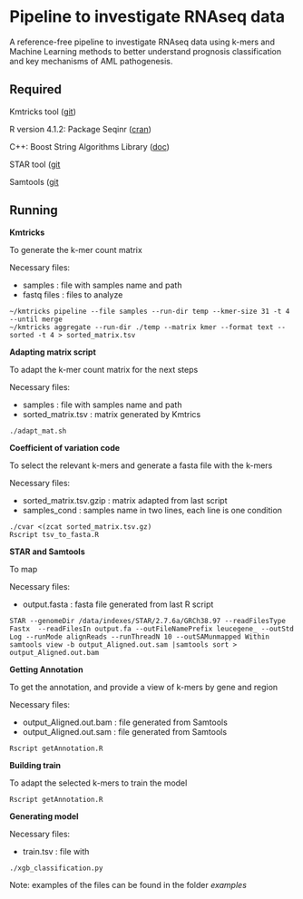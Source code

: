 # Pipeline to investigate RNAseq data

A reference-free pipeline to investigate RNAseq data using k-mers and Machine Learning methods to better understand prognosis classification and key mechanisms of AML pathogenesis.

## Required
Kmtricks tool ([git](<https://github.com/tlemane/kmtricks/>))

R version 4.1.2: Package Seqinr ([cran](<https://cran.r-project.org/web/packages/seqinr/index.html>))

C++: Boost String Algorithms Library ([doc](<https://www.boost.org/doc/libs/1_81_0/doc/html/string_algo/reference.html#header.boost.algorithm.string_hpp>))

STAR tool ([git](<https://github.com/alexdobin/STAR>)

Samtools ([git](https://github.com/samtools/samtools>)


## Running
**Kmtricks**

To generate the k-mer count matrix

Necessary files:
- samples : file with samples name and path
- fastq files : files to analyze

```
~/kmtricks pipeline --file samples --run-dir temp --kmer-size 31 -t 4 --until merge
~/kmtricks aggregate --run-dir ./temp --matrix kmer --format text --sorted -t 4 > sorted_matrix.tsv
```

**Adapting matrix script**

To adapt the k-mer count matrix for the next steps

Necessary files:
- samples : file with samples name and path
- sorted_matrix.tsv : matrix generated by Kmtrics

```
./adapt_mat.sh
```

**Coefficient of variation code**

To select the relevant k-mers and generate a fasta file with the k-mers

Necessary files:
- sorted_matrix.tsv.gzip : matrix adapted from last script
- samples_cond : samples name in two lines, each line is one condition

```
./cvar <(zcat sorted_matrix.tsv.gz)
Rscript tsv_to_fasta.R
```

**STAR and Samtools**

To map 

Necessary files:
- output.fasta : fasta file generated from last R script

```
STAR --genomeDir /data/indexes/STAR/2.7.6a/GRCh38.97 --readFilesType Fastx  --readFilesIn output.fa --outFileNamePrefix leucegene_ --outStd Log --runMode alignReads --runThreadN 10 --outSAMunmapped Within
samtools view -b output_Aligned.out.sam |samtools sort > output_Aligned.out.bam	
```

**Getting Annotation**

To get the annotation, and provide a view of k-mers by gene and region

Necessary files:
- output_Aligned.out.bam : file generated from Samtools
- output_Aligned.out.sam : file generated from Samtools

```
Rscript getAnnotation.R
```

**Building train**

To adapt the selected k-mers to train the model

```
Rscript getAnnotation.R
```

**Generating model**

Necessary files:
- train.tsv : file with

```
./xgb_classification.py
```



Note: examples of the files can be found in the folder *examples*
